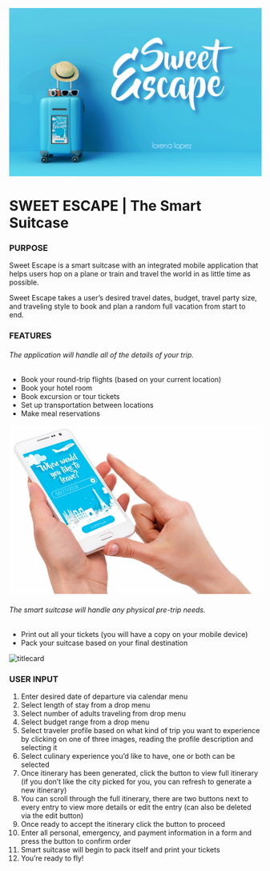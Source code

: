 ![titlecard](https://github.com/artdelolo/CIM640/blob/master/Homework/Sweet%20Escape/titlecard.jpg)

# SWEET ESCAPE | The Smart Suitcase

### PURPOSE

Sweet Escape is a smart suitcase with an integrated mobile application that helps users hop on a plane or train and travel the world in as little time as possible.

Sweet Escape takes a user’s desired travel dates, budget, travel party size, and traveling style to book and plan a random full vacation from start to end.

### FEATURES
###### The application will handle all of the details of your trip.

* Book your round-trip flights (based on your current location)
* Book your hotel room
* Book excursion or tour tickets
* Set up transportation between locations
* Make meal reservations

![titlecard](https://github.com/artdelolo/CIM640/blob/master/Homework/Sweet%20Escape/Phone.jpg)

###### The smart suitcase will handle any physical pre-trip needs.
* Print out all your tickets (you will have a copy on your mobile device)
* Pack your suitcase based on your final destination

![titlecard](https://github.com/artdelolo/CIM640/blob/master/Homework/Sweet%20Escape/Suitcase.jpg)

### USER INPUT

1. Enter desired date of departure via calendar menu
2. Select length of stay from a drop menu
3. Select number of adults traveling from drop menu
4. Select budget range from a drop menu
5. Select traveler profile based on what kind of trip you want to experience by clicking on one of three images, reading the profile description and selecting it
6. Select culinary experience you’d like to have, one or both can be selected
7. Once itinerary has been generated, click the button to view full itinerary (if you don’t like the city picked for you, you can refresh to generate a new itinerary)
8. You can scroll through the full itinerary, there are two buttons next to every entry to view more details or edit the entry (can also be deleted via the edit button)
9. Once ready to accept the itinerary click the button to proceed
10. Enter all personal, emergency, and payment information in a form and press the button to confirm order
11. Smart suitcase will begin to pack itself and print your tickets
12. You’re ready to fly!
